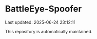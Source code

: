 # BattleEye-Spoofer

Last updated: 2025-06-24 23:12:11

This repository is automatically maintained.

